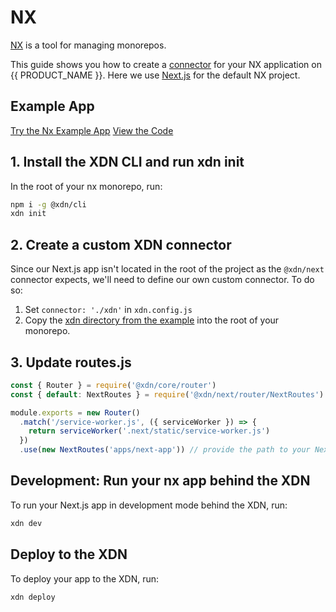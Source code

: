 # NX

[NX](https://nx.dev/) is a tool for managing monorepos.

This guide shows you how to create a [connector](/guides/connectors) for your NX application on {{ PRODUCT_NAME }}. Here we use [Next.js](https://nextjs.org/) for the default NX project.

## Example App

[Try the Nx Example App](https://moovweb-docs-xdn-nx-example-default.moovweb-edge.io?button)
[View the Code](https://github.com/moovweb-docs/xdn-examples/tree/main/xdn-next-example?button)

## 1. Install the XDN CLI and run xdn init

In the root of your nx monorepo, run:

```sh
npm i -g @xdn/cli
xdn init
```

## 2. Create a custom XDN connector

Since our Next.js app isn't located in the root of the project as the `@xdn/next` connector expects, we'll need to define our own custom connector. To do so:

1. Set `connector: './xdn'` in `xdn.config.js`
2. Copy the [xdn directory from the example](https://github.com/moovweb-docs/xdn-examples/tree/main/xdn-nx-example/xdn) into the root of your monorepo.

## 3. Update routes.js

```js
const { Router } = require('@xdn/core/router')
const { default: NextRoutes } = require('@xdn/next/router/NextRoutes')

module.exports = new Router()
  .match('/service-worker.js', ({ serviceWorker }) => {
    return serviceWorker('.next/static/service-worker.js')
  })
  .use(new NextRoutes('apps/next-app')) // provide the path to your Next.js app relative to the root of the monorepo here
```

## Development: Run your nx app behind the XDN

To run your Next.js app in development mode behind the XDN, run:

```sh
xdn dev
```

## Deploy to the XDN

To deploy your app to the XDN, run:

```sh
xdn deploy
```

